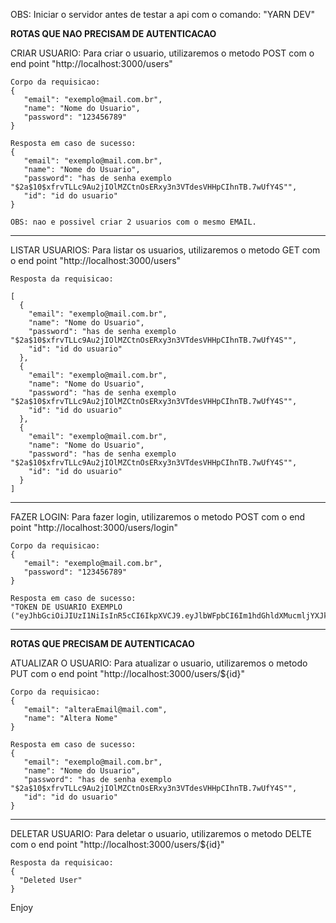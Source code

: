 OBS: Iniciar o servidor antes de testar a api com o comando: "YARN DEV"

**ROTAS QUE NAO PRECISAM DE AUTENTICACAO**

CRIAR USUARIO:
Para criar o usuario, utilizaremos o metodo POST com o end point "http://localhost:3000/users"
````
Corpo da requisicao:
{
   "email": "exemplo@mail.com.br",
   "name": "Nome do Usuario",
   "password": "123456789"
}
````

````
Resposta em caso de sucesso:
{
   "email": "exemplo@mail.com.br",
   "name": "Nome do Usuario",
   "password": "has de senha exemplo "$2a$10$xfrvTLLc9Au2jIOlMZCtnOsERxy3n3VTdesVHHpCIhnTB.7wUfY4S"",
   "id": "id do usuario"
}

OBS: nao e possivel criar 2 usuarios com o mesmo EMAIL.
````
***********************************************************************************************
LISTAR USUARIOS:
Para listar os usuarios, utilizaremos o metodo GET com o end point "http://localhost:3000/users"
````
Resposta da requisicao:

[
  {
	"email": "exemplo@mail.com.br",
	"name": "Nome do Usuario",
	"password": "has de senha exemplo "$2a$10$xfrvTLLc9Au2jIOlMZCtnOsERxy3n3VTdesVHHpCIhnTB.7wUfY4S"",
	"id": "id do usuario"
  },
  {
	"email": "exemplo@mail.com.br",
	"name": "Nome do Usuario",
	"password": "has de senha exemplo "$2a$10$xfrvTLLc9Au2jIOlMZCtnOsERxy3n3VTdesVHHpCIhnTB.7wUfY4S"",
	"id": "id do usuario"
  },
  {
	"email": "exemplo@mail.com.br",
	"name": "Nome do Usuario",
	"password": "has de senha exemplo "$2a$10$xfrvTLLc9Au2jIOlMZCtnOsERxy3n3VTdesVHHpCIhnTB.7wUfY4S"",
	"id": "id do usuario"
  }
]
````
***********************************************************************************************
FAZER LOGIN:
Para fazer login, utilizaremos o metodo POST com o end point "http://localhost:3000/users/login"
````
Corpo da requisicao:
{
   "email": "exemplo@mail.com.br",
   "password": "123456789"
}
````
````
Resposta em caso de sucesso:
"TOKEN DE USUARIO EXEMPLO ("eyJhbGciOiJIUzI1NiIsInR5cCI6IkpXVCJ9.eyJlbWFpbCI6Im1hdGhldXMucmljYXJkb0Bob3RtYWlsLmNvbSIsImlhdCI6MTY2Mzg5MjAxOSwiZXhwIjoxNjYzOTc4NDE5fQ.A1mnenZFRE8Qg6bd9Cw83MHRTw5zXds2ia1hb1B3gkA")"
````
_______________________________________________________________________________________________________________________________________________________________________

**ROTAS QUE PRECISAM DE AUTENTICACAO**

ATUALIZAR O USUARIO:
Para atualizar o usuario, utilizaremos o metodo PUT com o end point "http://localhost:3000/users/${id}"
````
Corpo da requisicao:
{
   "email": "alteraEmail@mail.com",
   "name": "Altera Nome"
}
````
````
Resposta em caso de sucesso:
{
   "email": "exemplo@mail.com.br",
   "name": "Nome do Usuario",
   "password": "has de senha exemplo "$2a$10$xfrvTLLc9Au2jIOlMZCtnOsERxy3n3VTdesVHHpCIhnTB.7wUfY4S"",
   "id": "id do usuario"
}
````
***********************************************************************************************
DELETAR USUARIO:
Para deletar o usuario, utilizaremos o metodo DELTE com o end point "http://localhost:3000/users/${id}"
````
Resposta da requisicao:
{
  "Deleted User"
}
````
Enjoy
